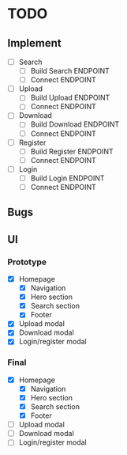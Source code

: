 # TODO

## Implement

- [ ] Search
  - [ ] Build Search ENDPOINT
  - [ ] Connect ENDPOINT
- [ ] Upload
  - [ ] Build Upload ENDPOINT
  - [ ] Connect ENDPOINT
- [ ] Download
  - [ ] Build Download ENDPOINT
  - [ ] Connect ENDPOINT
- [ ] Register
  - [ ] Build Register ENDPOINT
  - [ ] Connect ENDPOINT
- [ ] Login
  - [ ] Build Login ENDPOINT
  - [ ] Connect ENDPOINT

## Bugs

## UI

### Prototype

- [X] Homepage
  - [x] Navigation
  - [x] Hero section
  - [x] Search section
  - [x] Footer
- [X] Upload modal
- [X] Download modal
- [X] Login/register modal

### Final

- [X] Homepage
  - [X] Navigation
  - [X] Hero section
  - [X] Search section
  - [X] Footer
- [ ] Upload modal
- [ ] Download modal
- [ ] Login/register modal
